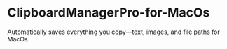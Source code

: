 # ClipboardManagerPro-for-MacOs
Automatically saves everything you copy—text, images, and file paths for MacOs
